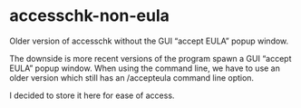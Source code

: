 # accesschk-non-eula
 Older version of accesschk without the GUI “accept EULA” popup window.

The downside is more recent versions of the program spawn a GUI “accept EULA” popup window. When using the command line, we have to use an older version which still has an /accepteula command line option.

I decided to store it here for ease of access.
